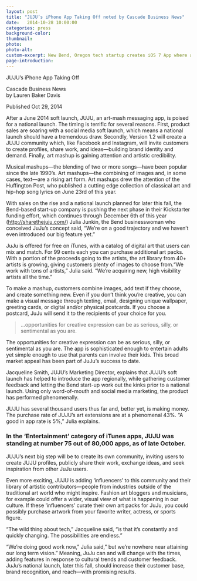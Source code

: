 ```yaml
---
layout: post
title: "JUJU’s iPhone App Taking Off noted by Cascade Business News"
date:   2014-10-28 10:00:00
categories: press
background-color: 
thumbnail: 
photo: 
photo-alt: 
custom-excerpt: New Bend, Oregon tech startup creates iOS 7 App where a picture is worth a thousand words
page-introduction: 
---
```

JUJU’s iPhone App Taking Off<br>

Cascade Business News<br>
by Lauren Baker Davis<br>

<p class="small">Published Oct 29, 2014</p>

After a June 2014 soft launch, JUJU, an art-mash messaging app, is poised for a national launch. The timing is terrific for several reasons. First, product sales are soaring with a social media soft launch, which means a national launch should have a tremendous draw. Secondly, Version 1.2 will create a JUJU community which, like Facebook and Instagram, will invite customers to create profiles, share work, and ideas—building brand identity and demand. Finally, art mashup is gaining attention and artistic credibility. 

Musical mashups—the blending of two or more songs—have been popular since the late 1990’s. Art mashups—the combining of images and, in some cases, text—are a rising art form. Art mashups drew the attention of the Huffington Post, who published a cutting edge collection of classical art and hip-hop song lyrics on June 23rd of this year.  

With sales on the rise and a national launch planned for later this fall, the Bend-based start-up company is pushing the next phase in their Kickstarter funding effort, which continues through December 6th of this year (http://sharethejuju.com/)  Julia Junkin, the Bend businesswoman who conceived JuJu’s concept said, “We’re on a good trajectory and we haven’t even introduced our big feature yet.”

JuJu is offered for free on iTunes, with a catalog of digital art that users can mix and match. For 99 cents each you can purchase additional art packs. With a portion of the proceeds going to the artists, the  art library from 40+ artists is growing, giving customers plenty of images to choose from.“We work with tons of artists,” Julia said. “We’re acquiring new, high visibility artists all the time.” 

To make a mashup, customers combine images, add text if they choose, and create something new. Even if you don’t think you’re creative, you can make a visual message through texting, email, designing unique wallpaper, greeting cards, or digital and/or physical postcards. If you choose a postcard, JuJu will send it to the recipients of your choice for you.

<blockquote class="pullquote">...opportunities for creative expression can be as serious, silly, or sentimental as you are.</blockquote>

The opportunities for creative expression can be as serious, silly, or sentimental as you are. The app is sophisticated enough to entertain adults yet simple enough to use that parents can involve their kids. This broad market appeal has been part of JuJu’s success to date. 

Jacqueline Smith, JUJU’s Marketing Director, explains that JUJU’s soft launch has helped to introduce the app regionally, while gathering customer feedback and letting the Bend start-up work out the kinks prior to a national launch. Using only word-of-mouth and social media marketing, the product has performed phenomenally. 

JUJU has several thousand users thus far and, better yet, is making money. The purchase rate of JUJU’s art extensions are at a phenomenal 43%. “A good in app rate is 5%,” Julia explains. 

<h3>In the ‘Entertainment’ category of iTunes apps, JUJU was standing at number 75 out of 80,000 apps, as of late October.</h3>

JUJU’s next big step will be to create its own community, inviting users to create JUJU profiles, publicly share their work, exchange ideas, and seek inspiration from other JuJu users. 

Even more exciting, JUJU is adding ‘influencers’ to this community and their library of artistic contributors—people from industries outside of the traditional art world who might inspire. Fashion art bloggers and musicians, for example could offer a wider, visual view of what is happening in our culture. If these ‘influencers’ curate their own art packs for JuJu, you could possibly purchase artwork from your favorite writer, actress, or sports figure.  

“The wild thing about tech,” Jacqueline said, “is that it’s constantly and quickly changing. The possibilities are endless.”

“We’re doing good work now,” Julia said,” but we’re nowhere near attaining our long term vision.” Meaning, JuJu can and will change with the times, adding features in response to cultural trends and customer feedback. JuJu’s national launch, later this fall, should increase their customer base, brand recognition, and reach—with promising results. 
